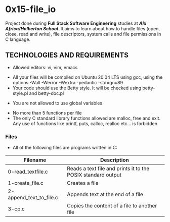 # **0x15-file_io**

Project done during **Full Stack Software Engineering** studies at ***Alx Africa/Holberton School***. It aims to learn about how to handle files (open, close, read and write), file descriptors, system calls and file permissions in C language.

## **TECHNOLOGIES AND REQUIREMENTS**

+ Allowed editors: vi, vim, emacs
- All your files will be compiled on Ubuntu 20.04 LTS using gcc, using the options -Wall -Werror -Wextra -pedantic -std=gnu89
- Your code should use the Betty style. It will be checked using betty-style.pl and betty-doc.pl
* You are not allowed to use global variables
+ No more than 5 functions per file
+ The only C standard library functions allowed are malloc, free and exit. Any use of functions like printf, puts, calloc, realloc etc… is forbidden


### **Files**

+ All of the following files are programs written in C:

|Filename	|Description|
|---------------|-----------|
|0-read_textfile.c|	Reads a text file and prints it to the POSIX standard output
|1-create_file.c|	Creates a file
|2-append_text_to_file.c|	Appends text at the end of a file
|3-cp.c|	Copies the content of a file to another file
